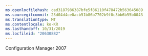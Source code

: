 ```yaml
---
ms.openlocfilehash: cad3187986387bfe5f86110f478472b563645089
ms.sourcegitcommit: 23d04d4ce0acb51b86b7702b9f0c3bb6b55b0043
ms.translationtype: MT
ms.contentlocale: ko-KR
ms.lasthandoff: 10/31/2019
ms.locfileid: "20630882"
---
```

<Token xmlns:xlink="http://www.w3.org/1999/xlink">Configuration Manager 2007</Token>